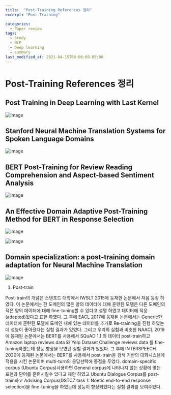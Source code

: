 ```yaml
---
title:  "Post-Training References 정리"
excerpt: "Post-Training"

categories:
  - Paper review
tags:
  - Study
  - NLP
  - Deep learning
  - summary
last_modified_at: 2021-04-15T08:06:00-05:00
---  
```

Post-Training References 정리   
==================
## Post Training in Deep Learning with Last Kernel
![image](https://user-images.githubusercontent.com/60643542/114836883-112fad00-9e0e-11eb-92a3-bb7398c04769.png)

## Stanford Neural Machine Translation Systems for Spoken Language Domains
![image](https://user-images.githubusercontent.com/60643542/114996332-b1063d00-9ed9-11eb-86fc-4098e39c3e69.png)

## BERT Post-Training for Review Reading Comprehension and Aspect-based Sentiment Analysis
![image](https://user-images.githubusercontent.com/60643542/114836991-2dcbe500-9e0e-11eb-8887-56d83536cd41.png)

## An Effective Domain Adaptive Post-Training Method for BERT in Response Selection
![image](https://user-images.githubusercontent.com/60643542/114837022-37554d00-9e0e-11eb-8b8f-5f30b13b19f6.png)

![image](https://user-images.githubusercontent.com/60643542/114837051-3f14f180-9e0e-11eb-86ab-5b23bbae3954.png)

## Domain specialization: a post-training domain adaptation for Neural Machine Translation
![image](https://user-images.githubusercontent.com/60643542/114837086-4805c300-9e0e-11eb-8361-73c94ec3f584.png)

1) Post-train

Post-train의 개념은 스탠포드 대학에서 IWSLT 2015에 등재한 논문에서 처음 등장 하였다. 
이 논문에서는 한 도메인의 많은 양의 데이터에 대해 훈련된 모델은 다른 도메인의 적은 양의
데이터에 대해 fine-tuning할 수 있다고 설명 하였고 데이터에 적응(adapted)됬다고 표현 하였다.
그 후에 EACL 2017에 등재된 논문에서는 Generic한 데이터에 훈련된 모델에 도메인 내에 있는
데이터를 추가로 Re-training을 진행 하였는데 성능이 좋아졌다는 실험 결과가 있었다.
그리고 우리의 실험과 비슷한 NAACL 2019에 등재된 논문에서는 BERT를 사용해서 SQuAD 1.1 의 데이터 
post-train하고 Amazon laptop reviews data 와 Yelp Dataset Challenge reviews data 를 
fine-tuning하였는데 성능 향상을 보였던 실험 결과가 있었다. 그 후에 INTERSPEECH 2020에 등재된 논문에서는 
BERT를 사용해서 post-train을 검색 기반의 대화시스템에 적용을 시킨 논문이며 multi-turn의 응답선택에 중점을
두었다. domain-specific corpus (Ubuntu Corpus)사용하면 General corpus에 나타나지 않는 상황에 맞는
표현과 단어를 훈련시킬수 있다고 제안 하였고 Ubuntu Dialogue Corpus를 post-train하고 
Advising Corpus(DSTC7 task 1: Noetic end-to-end response selection)을 fine-tuning을 하였는데 
성능이 향상되었다는 실험 결과를 보여주었다.